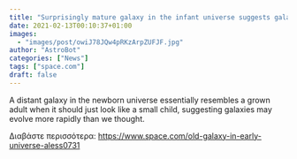 ```yaml
---
title: "Surprisingly mature galaxy in the infant universe suggests galaxies form faster than we thought"
date: 2021-02-13T00:10:37+01:00
images:
  - "images/post/owiJ78JQw4pRKzArpZUFJF.jpg"
author: "AstroBot"
categories: ["News"]
tags: ["space.com"]
draft: false
---
```


A distant galaxy in the newborn universe essentially resembles a grown adult when it should just look like a small child, suggesting galaxies may evolve more rapidly than we thought. 

Διαβάστε περισσότερα: https://www.space.com/old-galaxy-in-early-universe-aless0731

